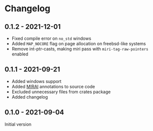 # Changelog

## 0.1.2 - 2021-12-01
- Fixed compile error on `no_std` windows
- Added `MAP_NOCORE` flag on page allocation on freebsd-like systems
- Remove int-ptr-casts, making miri pass with `miri-tag-raw-pointers` enabled

## 0.1.1 - 2021-09-21
- Added windows support
- Added [MIRAI](https://github.com/facebookexperimental/MIRAI) annotations to source code
- Excluded unnecessary files from crates package
- Added changelog

## 0.1.0 - 2021-09-04
Initial version
